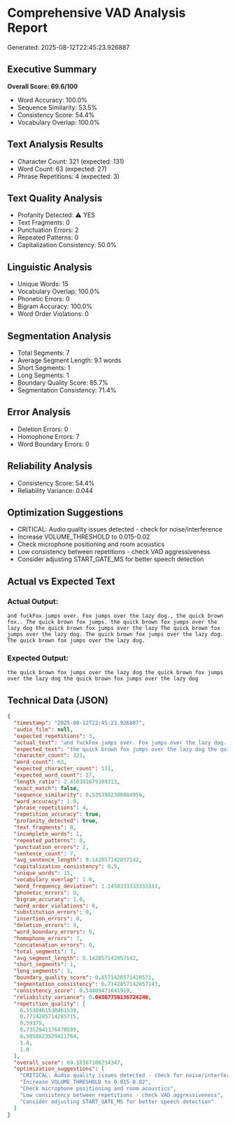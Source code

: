 # Comprehensive VAD Analysis Report
Generated: 2025-08-12T22:45:23.926887

## Executive Summary
**Overall Score: 69.6/100**

- Word Accuracy: 100.0%
- Sequence Similarity: 53.5%
- Consistency Score: 54.4%
- Vocabulary Overlap: 100.0%

## Text Analysis Results
- Character Count: 321 (expected: 131)
- Word Count: 63 (expected: 27)
- Phrase Repetitions: 4 (expected: 3)

## Text Quality Analysis
- Profanity Detected: ⚠️ YES
- Text Fragments: 0
- Punctuation Errors: 2
- Repeated Patterns: 0
- Capitalization Consistency: 50.0%

## Linguistic Analysis
- Unique Words: 15
- Vocabulary Overlap: 100.0%
- Phonetic Errors: 0
- Bigram Accuracy: 100.0%
- Word Order Violations: 0

## Segmentation Analysis
- Total Segments: 7
- Average Segment Length: 9.1 words
- Short Segments: 1
- Long Segments: 1
- Boundary Quality Score: 85.7%
- Segmentation Consistency: 71.4%

## Error Analysis
- Deletion Errors: 0
- Homophone Errors: 7
- Word Boundary Errors: 0

## Reliability Analysis
- Consistency Score: 54.4%
- Reliability Variance: 0.044

## Optimization Suggestions
- CRITICAL: Audio quality issues detected - check for noise/interference
- Increase VOLUME_THRESHOLD to 0.015-0.02
- Check microphone positioning and room acoustics
- Low consistency between repetitions - check VAD aggressiveness
- Consider adjusting START_GATE_MS for better speech detection

## Actual vs Expected Text

### Actual Output:
```
and fuckFox jumps over. Fox jumps over the lazy dog., the quick brown fox.. The quick brown fox jumps. the quick brown fox jumps over the lazy dog the quick brown fox jumps over the lazy The quick brown fox jumps over the lazy dog. The quick brown fox jumps over the lazy dog. The quick brown fox jumps over the lazy dog.
```

### Expected Output:
```
the quick brown fox jumps over the lazy dog the quick brown fox jumps over the lazy dog the quick brown fox jumps over the lazy dog 
```

## Technical Data (JSON)
```json
{
  "timestamp": "2025-08-12T22:45:23.926887",
  "audio_file": null,
  "expected_repetitions": 3,
  "actual_text": "and fuckFox jumps over. Fox jumps over the lazy dog., the quick brown fox.. The quick brown fox jumps. the quick brown fox jumps over the lazy dog the quick brown fox jumps over the lazy The quick brown fox jumps over the lazy dog. The quick brown fox jumps over the lazy dog. The quick brown fox jumps over the lazy dog.",
  "expected_text": "the quick brown fox jumps over the lazy dog the quick brown fox jumps over the lazy dog the quick brown fox jumps over the lazy dog ",
  "character_count": 321,
  "word_count": 63,
  "expected_character_count": 131,
  "expected_word_count": 27,
  "length_ratio": 2.450381679389313,
  "exact_match": false,
  "sequence_similarity": 0.5353982300884956,
  "word_accuracy": 1.0,
  "phrase_repetitions": 4,
  "repetition_accuracy": true,
  "profanity_detected": true,
  "text_fragments": 0,
  "incomplete_words": 1,
  "repeated_patterns": 0,
  "punctuation_errors": 2,
  "sentence_count": 7,
  "avg_sentence_length": 9.142857142857142,
  "capitalization_consistency": 0.5,
  "unique_words": 15,
  "vocabulary_overlap": 1.0,
  "word_frequency_deviation": 1.1458333333333333,
  "phonetic_errors": 0,
  "bigram_accuracy": 1.0,
  "word_order_violations": 0,
  "substitution_errors": 0,
  "insertion_errors": 0,
  "deletion_errors": 0,
  "word_boundary_errors": 0,
  "homophone_errors": 7,
  "concatenation_errors": 0,
  "total_segments": 7,
  "avg_segment_length": 9.142857142857142,
  "short_segments": 1,
  "long_segments": 1,
  "boundary_quality_score": 0.8571428571428571,
  "segmentation_consistency": 0.7142857142857143,
  "consistency_score": 0.54409471641919,
  "reliability_variance": 0.04367756136724246,
  "repetition_quality": [
    0.5538461538461539,
    0.7714285714285715,
    0.59375,
    0.7352941176470589,
    0.5058823529411764,
    1.0,
    1.0
  ],
  "overall_score": 69.58367106234347,
  "optimization_suggestions": [
    "CRITICAL: Audio quality issues detected - check for noise/interference",
    "Increase VOLUME_THRESHOLD to 0.015-0.02",
    "Check microphone positioning and room acoustics",
    "Low consistency between repetitions - check VAD aggressiveness",
    "Consider adjusting START_GATE_MS for better speech detection"
  ]
}
```
